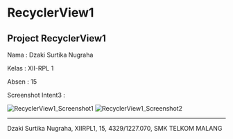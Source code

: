 # RecyclerView1

## Project RecyclerView1

Nama : Dzaki Surtika Nugraha

Kelas : XII-RPL 1

Absen : 15

Screenshot Intent3 :

![RecyclerView1_Screenshot1](https://dzagraha.files.wordpress.com/2016/11/sc_recycler1a.jpeg?w=200)
![RecyclerView1_Screenshot2](https://dzagraha.files.wordpress.com/2016/11/sc_recycler1b.jpeg?w=200)

---
Dzaki Surtika Nugraha, XIIRPL1, 15, 4329/1227.070, SMK TELKOM MALANG
